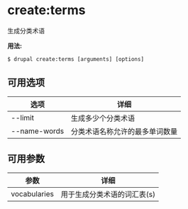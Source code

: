 # create:terms
生成分类术语

**用法:**
```
$ drupal create:terms [arguments] [options]
```

## 可用选项
选项 | 详细
-------|-------------
--limit | 生成多少个分类术语
--name-words | 分类术语名称允许的最多单词数量

## 可用参数
参数 | 详细
---------|-------------
vocabularies | 用于生成分类术语的词汇表(s)
